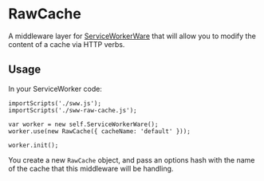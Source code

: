 # RawCache
A middleware layer for [ServiceWorkerWare](https://github.com/fxos-components/serviceworkerware/) that will allow you to modify the content of a cache via HTTP verbs.

## Usage
In your ServiceWorker code:

```
importScripts('./sww.js');
importScripts('./sww-raw-cache.js');

var worker = new self.ServiceWorkerWare();
worker.use(new RawCache({ cacheName: 'default' }));

worker.init();
```

You create a new `RawCache` object, and pass an options hash with the name of the cache that this middleware will be handling.
